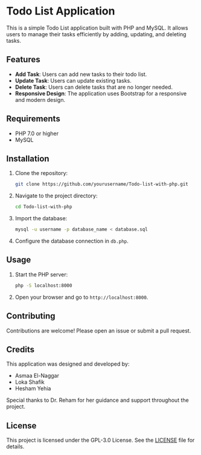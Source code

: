 # Todo List Application

This is a simple Todo List application built with PHP and MySQL. It allows users to manage their tasks efficiently by adding, updating, and deleting tasks.

## Features

- **Add Task**: Users can add new tasks to their todo list.
- **Update Task**: Users can update existing tasks.
- **Delete Task**: Users can delete tasks that are no longer needed.
- **Responsive Design**: The application uses Bootstrap for a responsive and modern design.

## Requirements

- PHP 7.0 or higher
- MySQL

## Installation

1. Clone the repository:
    ```sh
    git clone https://github.com/yourusername/Todo-list-with-php.git
    ```
2. Navigate to the project directory:
    ```sh
    cd Todo-list-with-php
    ```
3. Import the database:
    ```sh
    mysql -u username -p database_name < database.sql
    ```
4. Configure the database connection in `db.php`.

## Usage

1. Start the PHP server:
    ```sh
    php -S localhost:8000
    ```
2. Open your browser and go to `http://localhost:8000`.

## Contributing

Contributions are welcome! Please open an issue or submit a pull request.

## Credits

This application was designed and developed by:
- Asmaa El-Naggar
- Loka Shafik
- Hesham Yehia

Special thanks to Dr. Reham for her guidance and support throughout the project.

## License

This project is licensed under the GPL-3.0 License. See the [LICENSE](LICENSE) file for details.